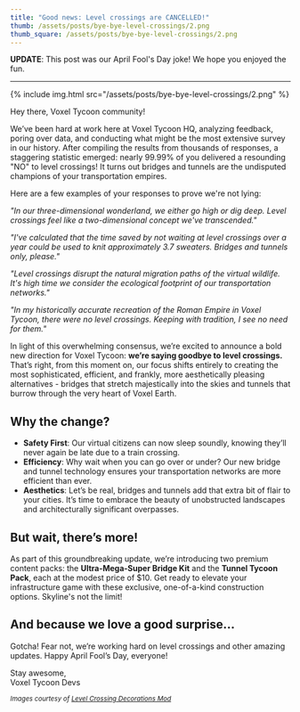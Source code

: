 ```yaml
---
title: "Good news: Level crossings are CANCELLED!"
thumb: /assets/posts/bye-bye-level-crossings/2.png
thumb_square: /assets/posts/bye-bye-level-crossings/2.png
---
```


**UPDATE**: This post was our April Fool's Day joke! We hope you enjoyed the fun.

---

{% include img.html src="/assets/posts/bye-bye-level-crossings/2.png" %}

Hey there, Voxel Tycoon community!

We’ve been hard at work here at Voxel Tycoon HQ, analyzing feedback, poring over data, and conducting what might be the most extensive survey in our history. After compiling the results from thousands of responses, a staggering statistic emerged: nearly 99.99% of you delivered a resounding "NO" to level crossings! It turns out bridges and tunnels are the undisputed champions of your transportation empires.

Here are a few examples of your responses to prove we're not lying:

*"In our three-dimensional wonderland, we either go high or dig deep. Level crossings feel like a two-dimensional concept we've transcended."*

*"I've calculated that the time saved by not waiting at level crossings over a year could be used to knit approximately 3.7 sweaters. Bridges and tunnels only, please."*

*"Level crossings disrupt the natural migration paths of the virtual wildlife. It's high time we consider the ecological footprint of our transportation networks."*

*"In my historically accurate recreation of the Roman Empire in Voxel Tycoon, there were no level crossings. Keeping with tradition, I see no need for them."*

In light of this overwhelming consensus, we’re excited to announce a bold new direction for Voxel Tycoon: **we’re saying goodbye to level crossings.** That’s right, from this moment on, our focus shifts entirely to creating the most sophisticated, efficient, and frankly, more aesthetically pleasing alternatives - bridges that stretch majestically into the skies and tunnels that burrow through the very heart of Voxel Earth.

## Why the change?

- **Safety First**: Our virtual citizens can now sleep soundly, knowing they’ll never again be late due to a train crossing.
- **Efficiency**: Why wait when you can go over or under? Our new bridge and tunnel technology ensures your transportation networks are more efficient than ever.
- **Aesthetics**: Let’s be real, bridges and tunnels add that extra bit of flair to your cities. It’s time to embrace the beauty of unobstructed landscapes and architecturally significant overpasses.

## But wait, there’s more!

As part of this groundbreaking update, we’re introducing two premium content packs: the **Ultra-Mega-Super Bridge Kit** and the **Tunnel Tycoon Pack**,  each at the modest price of $10. Get ready to elevate your infrastructure game with these exclusive, one-of-a-kind construction options. Skyline's not the limit!

## And because we love a good surprise…

Gotcha! Fear not, we’re working hard on level crossings and other amazing updates. Happy April Fool’s Day, everyone!

Stay awesome,  
Voxel Tycoon Devs

<small>*Images courtesy of [Level Crossing Decorations Mod](https://steamcommunity.com/sharedfiles/filedetails/?id=2937529983)*</small>